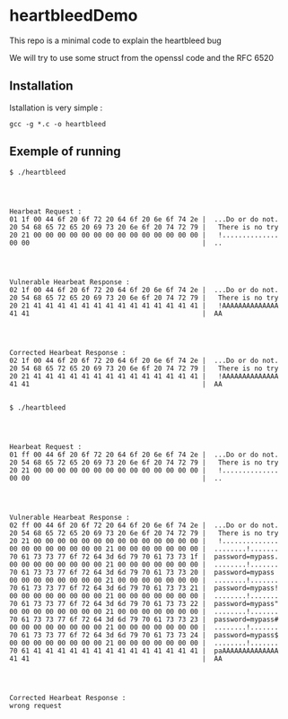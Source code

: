 heartbleedDemo
==============

This repo is a minimal code to explain the heartbleed bug

We will try to use some struct from the openssl code and the RFC 6520


## Installation

Istallation is very simple :
  
    gcc -g *.c -o heartbleed

## Exemple of running


    $ ./heartbleed 




    Hearbeat Request : 
    01 1f 00 44 6f 20 6f 72 20 64 6f 20 6e 6f 74 2e |  ...Do or do not.
    20 54 68 65 72 65 20 69 73 20 6e 6f 20 74 72 79 |   There is no try
    20 21 00 00 00 00 00 00 00 00 00 00 00 00 00 00 |   !..............
    00 00                                           |  ..




    Vulnerable Hearbeat Response : 
    02 1f 00 44 6f 20 6f 72 20 64 6f 20 6e 6f 74 2e |  ...Do or do not.
    20 54 68 65 72 65 20 69 73 20 6e 6f 20 74 72 79 |   There is no try
    20 21 41 41 41 41 41 41 41 41 41 41 41 41 41 41 |   !AAAAAAAAAAAAAA
    41 41                                           |  AA




    Corrected Hearbeat Response : 
    02 1f 00 44 6f 20 6f 72 20 64 6f 20 6e 6f 74 2e |  ...Do or do not.
    20 54 68 65 72 65 20 69 73 20 6e 6f 20 74 72 79 |   There is no try
    20 21 41 41 41 41 41 41 41 41 41 41 41 41 41 41 |   !AAAAAAAAAAAAAA
    41 41                                           |  AA


    $ ./heartbleed 




    Hearbeat Request : 
    01 ff 00 44 6f 20 6f 72 20 64 6f 20 6e 6f 74 2e |  ...Do or do not.
    20 54 68 65 72 65 20 69 73 20 6e 6f 20 74 72 79 |   There is no try
    20 21 00 00 00 00 00 00 00 00 00 00 00 00 00 00 |   !..............
    00 00                                           |  ..




    Vulnerable Hearbeat Response : 
    02 ff 00 44 6f 20 6f 72 20 64 6f 20 6e 6f 74 2e |  ...Do or do not.
    20 54 68 65 72 65 20 69 73 20 6e 6f 20 74 72 79 |   There is no try
    20 21 00 00 00 00 00 00 00 00 00 00 00 00 00 00 |   !..............
    00 00 00 00 00 00 00 00 21 00 00 00 00 00 00 00 |  ........!.......
    70 61 73 73 77 6f 72 64 3d 6d 79 70 61 73 73 1f |  password=mypass.
    00 00 00 00 00 00 00 00 21 00 00 00 00 00 00 00 |  ........!.......
    70 61 73 73 77 6f 72 64 3d 6d 79 70 61 73 73 20 |  password=mypass 
    00 00 00 00 00 00 00 00 21 00 00 00 00 00 00 00 |  ........!.......
    70 61 73 73 77 6f 72 64 3d 6d 79 70 61 73 73 21 |  password=mypass!
    00 00 00 00 00 00 00 00 21 00 00 00 00 00 00 00 |  ........!.......
    70 61 73 73 77 6f 72 64 3d 6d 79 70 61 73 73 22 |  password=mypass"
    00 00 00 00 00 00 00 00 21 00 00 00 00 00 00 00 |  ........!.......
    70 61 73 73 77 6f 72 64 3d 6d 79 70 61 73 73 23 |  password=mypass#
    00 00 00 00 00 00 00 00 21 00 00 00 00 00 00 00 |  ........!.......
    70 61 73 73 77 6f 72 64 3d 6d 79 70 61 73 73 24 |  password=mypass$
    00 00 00 00 00 00 00 00 21 00 00 00 00 00 00 00 |  ........!.......
    70 61 41 41 41 41 41 41 41 41 41 41 41 41 41 41 |  paAAAAAAAAAAAAAA
    41 41                                           |  AA




    Corrected Hearbeat Response : 
    wrong request
